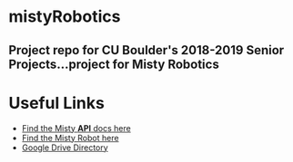 # mistyRobotics
Project repo for CU Boulder's 2018-2019 Senior Projects...project for Misty Robotics
--------------------------------------------------------------------------------
# Useful Links
* [Find the Misty **API** docs here](https://docs.mistyrobotics.com/)
* [Find the Misty Robot here](https://www.mistyrobotics.com)
* [Google Drive Directory](https://drive.google.com/open?id=1oL5YVvMhChFNjZVW0gDi5_ol8FCHE3d1)
